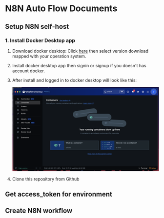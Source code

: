 # N8N Auto Flow Documents

## Setup N8N self-host

### 1. Install Docker Desktop app

1. Download docker desktop: Click [here](https://www.docker.com/get-started/) then select version download mapped with your operation system.

2. Install docker desktop app then signin or signup if you doesn't has account docker.

3. After install and logged in to docker desktop will look like this:

   ![Demo docker desktop](./assets/docker-desktop.png)

4. Clone this repository from Github

## Get access_token for environment

## Create N8N workflow
